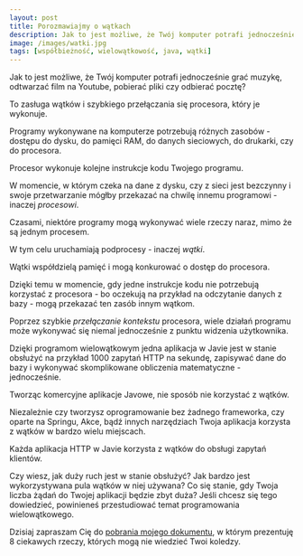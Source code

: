 ```yaml
---
layout: post
title: Porozmawiajmy o wątkach
description: Jak to jest możliwe, że Twój komputer potrafi jednocześnie grać muzykę, odtwarzać film na Youtube, pobierać pliki czy odbierać pocztę? 
image: /images/watki.jpg
tags: [współbieżność, wielowątkowość, java, wątki]
---
```


Jak to jest możliwe, że Twój komputer potrafi jednocześnie grać muzykę, odtwarzać film na Youtube, pobierać pliki czy odbierać pocztę? 

To zasługa wątków i szybkiego przełączania się procesora, który je wykonuje.

Programy wykonywane na komputerze potrzebują różnych zasobów - dostępu do dysku, do pamięci RAM, do danych sieciowych, do drukarki, czy do procesora.

Procesor wykonuje kolejne instrukcje kodu Twojego programu.

W momencie, w którym czeka na dane z dysku, czy z sieci jest bezczynny i swoje przetwarzanie mógłby przekazać na chwilę innemu programowi - inaczej _procesowi_.

Czasami, niektóre programy mogą wykonywać wiele rzeczy naraz, mimo że są jednym procesem. 

W tym celu uruchamiają podprocesy - inaczej _wątki_.

Wątki współdzielą pamięć i mogą konkurować o dostęp do procesora. 

Dzięki temu w momencie, gdy jedne instrukcje kodu nie potrzebują korzystać z procesora - bo oczekują na przykład na odczytanie danych z bazy - mogą przekazać ten zasób innym wątkom. 

Poprzez szybkie _przełączanie kontekstu_ procesora, wiele działań programu może wykonywać się niemal jednocześnie z punktu widzenia użytkownika. 

Dzięki programom wielowątkowym jedna aplikacja w Javie jest w stanie obsłużyć na przykład 1000 zapytań HTTP na sekundę, zapisywać dane do bazy i wykonywać skomplikowane obliczenia matematyczne - jednocześnie. 

Tworząc komercyjne aplikacje Javowe, nie sposób nie korzystać z wątków. 

Niezależnie czy tworzysz oprogramowanie bez żadnego frameworka, czy oparte na Springu, Akce, bądź innych narzędziach Twoja aplikacja korzysta z wątków w bardzo wielu miejscach. 

Każda aplikacja HTTP w Javie korzysta z wątków do obsługi zapytań klientów. 

Czy wiesz, jak duży ruch jest w stanie obsłużyć? Jak bardzo jest wykorzystywana pula wątków w niej używana? Co się stanie, gdy Twoja liczba żądań do Twojej aplikacji będzie zbyt duża? Jeśli chcesz się tego dowiedzieć, powinieneś przestudiować temat programowania wielowątkowego. 

Dzisiaj zapraszam Cię do [pobrania mojego dokumentu](https://sztukakodu.pl/watki), w którym prezentuję 8 ciekawych rzeczy, których mogą nie wiedzieć Twoi koledzy.

